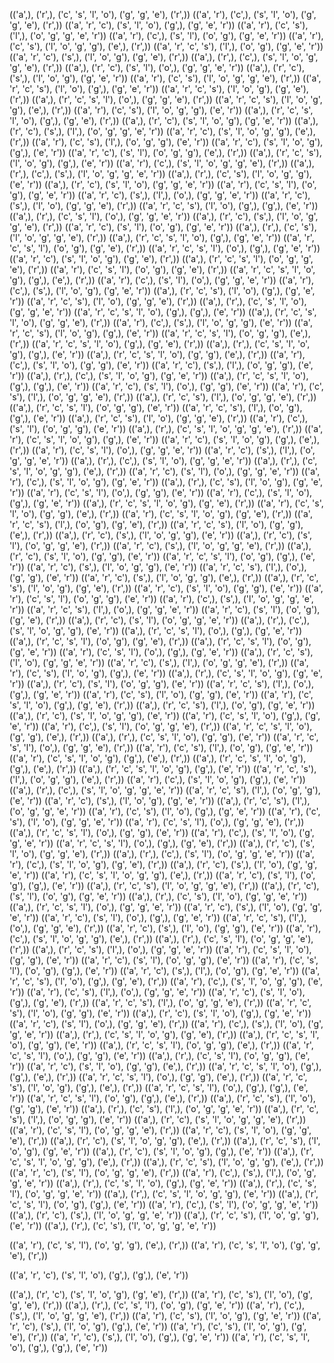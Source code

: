 (('a',), ('r',), ('c', 's', 'l', 'o'), ('g', 'g', 'e'), ('r',))
(('a', 'r'), ('c',), ('s', 'l', 'o'), ('g', 'g', 'e'), ('r',))
(('a', 'r', 'c'), ('s', 'l', 'o'), ('g',), ('g', 'e', 'r'))
(('a', 'r'), ('c', 's'), ('l',), ('o', 'g', 'g', 'e', 'r'))
(('a', 'r'), ('c',), ('s', 'l'), ('o', 'g'), ('g', 'e', 'r'))
(('a', 'r'), ('c', 's'), ('l', 'o', 'g', 'g'), ('e',), ('r',))
(('a', 'r', 'c', 's'), ('l',), ('o', 'g'), ('g', 'e', 'r'))
(('a', 'r', 'c'), ('s',), ('l', 'o', 'g'), ('g', 'e'), ('r',))
(('a',), ('r',), ('c',), ('s', 'l', 'o', 'g', 'g', 'e'), ('r',))
(('a',), ('r', 'c'), ('s', 'l'), ('o',), ('g', 'g', 'e', 'r'))
(('a',), ('r', 'c'), ('s',), ('l', 'o', 'g'), ('g', 'e', 'r'))
(('a', 'r'), ('c', 's'), ('l', 'o', 'g', 'g', 'e'), ('r',))
(('a', 'r', 'c', 's'), ('l', 'o'), ('g',), ('g', 'e', 'r'))
(('a', 'r', 'c', 's'), ('l', 'o', 'g'), ('g', 'e'), ('r',))
(('a',), ('r', 'c', 's', 'l'), ('o',), ('g', 'g', 'e'), ('r',))
(('a', 'r', 'c', 's'), ('l', 'o', 'g', 'g'), ('e',), ('r',))
(('a', 'r'), ('c', 's'), ('l', 'o', 'g', 'g'), ('e', 'r'))
(('a',), ('r', 'c', 's', 'l', 'o'), ('g',), ('g', 'e'), ('r',))
(('a',), ('r', 'c'), ('s', 'l', 'o', 'g'), ('g', 'e', 'r'))
(('a',), ('r', 'c'), ('s',), ('l',), ('o', 'g', 'g', 'e', 'r'))
(('a', 'r', 'c'), ('s', 'l', 'o', 'g', 'g'), ('e',), ('r',))
(('a', 'r'), ('c', 's'), ('l',), ('o', 'g', 'g'), ('e', 'r'))
(('a', 'r', 'c'), ('s', 'l', 'o', 'g'), ('g',), ('e', 'r'))
(('a', 'r', 'c'), ('s', 'l'), ('o', 'g', 'g'), ('e',), ('r',))
(('a',), ('r', 'c', 's'), ('l', 'o', 'g'), ('g',), ('e', 'r'))
(('a', 'r'), ('c',), ('s', 'l', 'o', 'g', 'g', 'e'), ('r',))
(('a',), ('r',), ('c',), ('s',), ('l', 'o', 'g', 'g', 'e', 'r'))
(('a',), ('r',), ('c', 's'), ('l', 'o', 'g', 'g'), ('e', 'r'))
(('a',), ('r', 'c'), ('s', 'l', 'o'), ('g', 'g', 'e', 'r'))
(('a', 'r'), ('c', 's', 'l'), ('o', 'g'), ('g', 'e', 'r'))
(('a', 'r', 'c'), ('s',), ('l',), ('o',), ('g', 'g', 'e', 'r'))
(('a', 'r', 'c'), ('s',), ('l', 'o'), ('g', 'g', 'e'), ('r',))
(('a', 'r', 'c', 's'), ('l', 'o'), ('g',), ('g',), ('e', 'r'))
(('a',), ('r',), ('c', 's', 'l'), ('o',), ('g', 'g', 'e', 'r'))
(('a',), ('r', 'c'), ('s',), ('l', 'o', 'g', 'g', 'e'), ('r',))
(('a', 'r', 'c'), ('s', 'l'), ('o', 'g'), ('g', 'e', 'r'))
(('a',), ('r',), ('c', 's'), ('l', 'o', 'g', 'g', 'e'), ('r',))
(('a',), ('r', 'c', 's', 'l', 'o'), ('g',), ('g', 'e', 'r'))
(('a', 'r', 'c', 's', 'l'), ('o', 'g'), ('g', 'e'), ('r',))
(('a', 'r', 'c', 's', 'l'), ('o',), ('g',), ('g', 'e', 'r'))
(('a', 'r', 'c'), ('s', 'l', 'o', 'g'), ('g', 'e'), ('r',))
(('a',), ('r', 'c', 's', 'l'), ('o', 'g', 'g', 'e'), ('r',))
(('a', 'r'), ('c', 's', 'l'), ('o', 'g'), ('g', 'e'), ('r',))
(('a', 'r', 'c', 's', 'l', 'o', 'g'), ('g',), ('e',), ('r',))
(('a', 'r'), ('c',), ('s', 'l'), ('o',), ('g', 'g', 'e', 'r'))
(('a', 'r'), ('c',), ('s',), ('l', 'o', 'g'), ('g', 'e', 'r'))
(('a',), ('r', 'c', 's'), ('l', 'o'), ('g',), ('g', 'e', 'r'))
(('a', 'r', 'c', 's'), ('l', 'o'), ('g', 'g', 'e'), ('r',))
(('a',), ('r',), ('c', 's', 'l', 'o'), ('g', 'g', 'e', 'r'))
(('a', 'r', 'c', 's', 'l', 'o'), ('g',), ('g',), ('e', 'r'))
(('a',), ('r', 'c', 's', 'l', 'o'), ('g', 'g', 'e'), ('r',))
(('a', 'r'), ('c',), ('s',), ('l', 'o', 'g', 'g'), ('e', 'r'))
(('a', 'r', 'c', 's'), ('l', 'o', 'g'), ('g',), ('e', 'r'))
(('a', 'r', 'c', 's', 'l'), ('o', 'g', 'g'), ('e',), ('r',))
(('a', 'r', 'c', 's', 'l', 'o'), ('g',), ('g', 'e'), ('r',))
(('a',), ('r',), ('c', 's', 'l', 'o', 'g'), ('g',), ('e', 'r'))
(('a',), ('r', 'c', 's', 'l', 'o'), ('g', 'g'), ('e',), ('r',))
(('a', 'r'), ('c',), ('s', 'l', 'o'), ('g', 'g'), ('e', 'r'))
(('a', 'r', 'c'), ('s',), ('l',), ('o', 'g', 'g'), ('e', 'r'))
(('a',), ('r',), ('c',), ('s', 'l', 'o', 'g'), ('g', 'e', 'r'))
(('a',), ('r', 'c', 's', 'l', 'o'), ('g',), ('g',), ('e', 'r'))
(('a', 'r', 'c'), ('s', 'l'), ('o',), ('g', 'g'), ('e', 'r'))
(('a', 'r'), ('c', 's'), ('l',), ('o', 'g', 'g', 'e'), ('r',))
(('a',), ('r', 'c', 's'), ('l',), ('o', 'g', 'g', 'e'), ('r',))
(('a',), ('r', 'c', 's', 'l'), ('o', 'g', 'g'), ('e', 'r'))
(('a', 'r', 'c', 's'), ('l',), ('o', 'g'), ('g',), ('e', 'r'))
(('a',), ('r', 'c', 's'), ('l', 'o'), ('g', 'g', 'e'), ('r',))
(('a', 'r'), ('c',), ('s', 'l'), ('o', 'g', 'g'), ('e', 'r'))
(('a',), ('r',), ('c', 's', 'l', 'o', 'g', 'g', 'e'), ('r',))
(('a', 'r'), ('c', 's', 'l', 'o', 'g'), ('g',), ('e', 'r'))
(('a', 'r', 'c'), ('s', 'l', 'o', 'g'), ('g',), ('e',), ('r',))
(('a', 'r'), ('c', 's', 'l'), ('o',), ('g', 'g', 'e', 'r'))
(('a', 'r', 'c'), ('s',), ('l',), ('o', 'g', 'g', 'e', 'r'))
(('a',), ('r',), ('c',), ('s', 'l', 'o'), ('g', 'g', 'e', 'r'))
(('a',), ('r',), ('c', 's', 'l', 'o', 'g', 'g'), ('e',), ('r',))
(('a', 'r', 'c'), ('s', 'l'), ('o',), ('g', 'g', 'e', 'r'))
(('a', 'r'), ('c',), ('s', 'l', 'o', 'g'), ('g', 'e', 'r'))
(('a',), ('r',), ('c', 's'), ('l', 'o', 'g'), ('g', 'e', 'r'))
(('a', 'r'), ('c', 's', 'l'), ('o',), ('g', 'g'), ('e', 'r'))
(('a', 'r'), ('c',), ('s', 'l', 'o'), ('g',), ('g', 'e', 'r'))
(('a',), ('r', 'c', 's', 'l', 'o', 'g'), ('g', 'e'), ('r',))
(('a', 'r'), ('c', 's', 'l', 'o'), ('g', 'g'), ('e',), ('r',))
(('a', 'r'), ('c', 's', 'l', 'o', 'g'), ('g', 'e'), ('r',))
(('a', 'r', 'c', 's'), ('l',), ('o', 'g'), ('g', 'e'), ('r',))
(('a', 'r', 'c', 's'), ('l', 'o'), ('g', 'g'), ('e',), ('r',))
(('a',), ('r', 'c'), ('s',), ('l', 'o', 'g', 'g'), ('e', 'r'))
(('a',), ('r', 'c'), ('s', 'l'), ('o', 'g', 'g', 'e'), ('r',))
(('a', 'r', 'c'), ('s',), ('l', 'o', 'g', 'g', 'e'), ('r',))
(('a',), ('r', 'c'), ('s', 'l', 'o'), ('g', 'g'), ('e', 'r'))
(('a', 'r', 'c', 's', 'l'), ('o', 'g'), ('g',), ('e', 'r'))
(('a', 'r', 'c'), ('s',), ('l', 'o', 'g', 'g'), ('e', 'r'))
(('a', 'r', 'c', 's'), ('l',), ('o',), ('g', 'g'), ('e', 'r'))
(('a', 'r', 'c'), ('s',), ('l', 'o', 'g', 'g'), ('e',), ('r',))
(('a',), ('r', 'c', 's'), ('l', 'o', 'g'), ('g', 'e'), ('r',))
(('a', 'r', 'c'), ('s', 'l', 'o'), ('g', 'g'), ('e', 'r'))
(('a', 'r'), ('c', 's', 'l'), ('o', 'g', 'g'), ('e', 'r'))
(('a', 'r'), ('c',), ('s',), ('l', 'o', 'g', 'g', 'e', 'r'))
(('a', 'r', 'c', 's'), ('l',), ('o',), ('g', 'g', 'e', 'r'))
(('a', 'r', 'c'), ('s', 'l'), ('o', 'g'), ('g', 'e'), ('r',))
(('a',), ('r', 'c'), ('s', 'l'), ('o', 'g', 'g', 'e', 'r'))
(('a',), ('r',), ('c',), ('s', 'l', 'o', 'g', 'g'), ('e', 'r'))
(('a',), ('r', 'c', 's', 'l'), ('o',), ('g',), ('g', 'e', 'r'))
(('a',), ('r', 'c', 's', 'l'), ('o', 'g'), ('g', 'e'), ('r',))
(('a',), ('r', 'c', 's', 'l'), ('o', 'g'), ('g', 'e', 'r'))
(('a', 'r'), ('c', 's', 'l'), ('o',), ('g',), ('g', 'e', 'r'))
(('a',), ('r', 'c', 's'), ('l', 'o'), ('g', 'g', 'e', 'r'))
(('a', 'r', 'c'), ('s',), ('l',), ('o', 'g', 'g', 'e'), ('r',))
(('a', 'r'), ('c', 's'), ('l', 'o', 'g'), ('g',), ('e', 'r'))
(('a',), ('r',), ('c', 's', 'l', 'o', 'g'), ('g', 'e', 'r'))
(('a',), ('r', 'c'), ('s', 'l'), ('o', 'g', 'g'), ('e', 'r'))
(('a', 'r', 'c', 's'), ('l',), ('o',), ('g',), ('g', 'e', 'r'))
(('a', 'r'), ('c', 's'), ('l', 'o'), ('g', 'g'), ('e', 'r'))
(('a', 'r'), ('c', 's', 'l', 'o'), ('g',), ('g', 'e'), ('r',))
(('a',), ('r', 'c', 's'), ('l',), ('o', 'g'), ('g', 'e', 'r'))
(('a',), ('r', 'c'), ('s', 'l', 'o', 'g', 'g'), ('e', 'r'))
(('a', 'r'), ('c', 's', 'l', 'o'), ('g',), ('g', 'e', 'r'))
(('a', 'r'), ('c',), ('s', 'l'), ('o', 'g', 'g', 'e'), ('r',))
(('a', 'r', 'c', 's', 'l', 'o'), ('g', 'g'), ('e',), ('r',))
(('a',), ('r',), ('c', 's', 'l', 'o'), ('g', 'g'), ('e', 'r'))
(('a', 'r', 'c', 's', 'l'), ('o',), ('g', 'g', 'e'), ('r',))
(('a', 'r'), ('c', 's'), ('l',), ('o', 'g'), ('g', 'e', 'r'))
(('a', 'r'), ('c', 's', 'l', 'o', 'g'), ('g',), ('e',), ('r',))
(('a',), ('r', 'c', 's', 'l', 'o', 'g'), ('g',), ('e',), ('r',))
(('a',), ('r', 'c', 's', 'l', 'o', 'g'), ('g',), ('e', 'r'))
(('a', 'r', 'c', 's'), ('l',), ('o', 'g', 'g'), ('e',), ('r',))
(('a', 'r'), ('c',), ('s', 'l', 'o', 'g'), ('g',), ('e', 'r'))
(('a',), ('r',), ('c',), ('s', 'l', 'o', 'g', 'g', 'e', 'r'))
(('a', 'r', 'c', 's'), ('l',), ('o', 'g', 'g'), ('e', 'r'))
(('a', 'r', 'c'), ('s',), ('l', 'o', 'g'), ('g', 'e', 'r'))
(('a',), ('r', 'c', 's'), ('l',), ('o', 'g', 'g', 'e', 'r'))
(('a', 'r'), ('c', 's'), ('l', 'o'), ('g',), ('g', 'e', 'r'))
(('a', 'r'), ('c', 's'), ('l', 'o'), ('g', 'g', 'e', 'r'))
(('a', 'r'), ('c', 's', 'l'), ('o',), ('g', 'g', 'e'), ('r',))
(('a',), ('r', 'c', 's', 'l'), ('o',), ('g', 'g'), ('e', 'r'))
(('a', 'r'), ('c',), ('s', 'l', 'o'), ('g', 'g', 'e', 'r'))
(('a', 'r', 'c', 's', 'l'), ('o',), ('g',), ('g', 'e'), ('r',))
(('a',), ('r', 'c'), ('s', 'l', 'o'), ('g', 'g', 'e'), ('r',))
(('a',), ('r',), ('c',), ('s', 'l'), ('o', 'g', 'g', 'e', 'r'))
(('a', 'r'), ('c',), ('s', 'l', 'o', 'g'), ('g', 'e'), ('r',))
(('a',), ('r', 'c'), ('s',), ('l', 'o'), ('g', 'g', 'e', 'r'))
(('a', 'r'), ('c', 's', 'l', 'o', 'g', 'g'), ('e',), ('r',))
(('a', 'r', 'c'), ('s', 'l'), ('o', 'g'), ('g',), ('e', 'r'))
(('a',), ('r', 'c', 's'), ('l', 'o', 'g', 'g', 'e'), ('r',))
(('a',), ('r', 'c'), ('s', 'l'), ('o', 'g'), ('g', 'e', 'r'))
(('a',), ('r',), ('c', 's'), ('l', 'o'), ('g', 'g', 'e', 'r'))
(('a',), ('r', 'c', 's', 'l'), ('o',), ('g', 'g', 'e', 'r'))
(('a', 'r', 'c'), ('s',), ('l', 'o'), ('g', 'g', 'e', 'r'))
(('a', 'r', 'c'), ('s', 'l'), ('o',), ('g',), ('g', 'e', 'r'))
(('a', 'r', 'c', 's'), ('l',), ('o',), ('g', 'g', 'e'), ('r',))
(('a', 'r', 'c'), ('s',), ('l', 'o'), ('g', 'g'), ('e', 'r'))
(('a', 'r'), ('c',), ('s', 'l', 'o', 'g', 'g'), ('e',), ('r',))
(('a',), ('r',), ('c', 's', 'l'), ('o', 'g', 'g', 'e'), ('r',))
(('a',), ('r', 'c', 's'), ('l',), ('o',), ('g', 'g', 'e', 'r'))
(('a', 'r'), ('c', 's', 'l', 'o'), ('g', 'g'), ('e', 'r'))
(('a', 'r', 'c'), ('s', 'l'), ('o', 'g', 'g'), ('e', 'r'))
(('a', 'r'), ('c', 's', 'l'), ('o', 'g'), ('g',), ('e', 'r'))
(('a', 'r', 'c'), ('s',), ('l',), ('o', 'g'), ('g', 'e', 'r'))
(('a', 'r', 'c', 's'), ('l', 'o'), ('g',), ('g', 'e'), ('r',))
(('a', 'r'), ('c',), ('s', 'l', 'o', 'g', 'g'), ('e', 'r'))
(('a', 'r'), ('c', 's'), ('l',), ('o',), ('g', 'g', 'e', 'r'))
(('a', 'r', 'c'), ('s', 'l', 'o'), ('g',), ('g', 'e'), ('r',))
(('a', 'r', 'c', 's'), ('l',), ('o', 'g', 'g', 'e'), ('r',))
(('a', 'r', 'c', 's'), ('l', 'o'), ('g', 'g'), ('e', 'r'))
(('a',), ('r', 'c'), ('s', 'l', 'o'), ('g',), ('g', 'e', 'r'))
(('a', 'r', 'c'), ('s', 'l'), ('o',), ('g', 'g', 'e'), ('r',))
(('a', 'r'), ('c',), ('s',), ('l', 'o'), ('g', 'g', 'e', 'r'))
(('a',), ('r',), ('c', 's', 'l', 'o', 'g'), ('g', 'e'), ('r',))
(('a',), ('r', 'c', 's', 'l', 'o'), ('g', 'g'), ('e', 'r'))
(('a',), ('r', 'c', 's', 'l'), ('o', 'g', 'g'), ('e',), ('r',))
(('a', 'r', 'c', 's', 'l'), ('o',), ('g', 'g'), ('e', 'r'))
(('a',), ('r',), ('c', 's', 'l'), ('o', 'g', 'g'), ('e', 'r'))
(('a', 'r', 'c'), ('s', 'l', 'o'), ('g', 'g'), ('e',), ('r',))
(('a', 'r', 'c', 's', 'l', 'o'), ('g',), ('g',), ('e',), ('r',))
(('a', 'r', 'c', 's', 'l'), ('o',), ('g', 'g'), ('e',), ('r',))
(('a', 'r', 'c', 's'), ('l', 'o', 'g'), ('g',), ('e',), ('r',))
(('a', 'r', 'c', 's', 'l'), ('o',), ('g',), ('g',), ('e', 'r'))
(('a', 'r', 'c', 's', 'l'), ('o', 'g'), ('g',), ('e',), ('r',))
(('a',), ('r', 'c', 's'), ('l', 'o'), ('g', 'g'), ('e', 'r'))
(('a',), ('r',), ('c', 's'), ('l',), ('o', 'g', 'g', 'e', 'r'))
(('a',), ('r', 'c', 's'), ('l',), ('o', 'g', 'g'), ('e', 'r'))
(('a',), ('r', 'c'), ('s', 'l', 'o', 'g', 'g', 'e'), ('r',))
(('a', 'r'), ('c', 's', 'l'), ('o', 'g', 'g', 'e'), ('r',))
(('a', 'r', 'c'), ('s', 'l', 'o'), ('g', 'g', 'e'), ('r',))
(('a',), ('r', 'c'), ('s', 'l', 'o', 'g', 'g'), ('e',), ('r',))
(('a',), ('r', 'c', 's'), ('l', 'o', 'g'), ('g', 'e', 'r'))
(('a',), ('r', 'c'), ('s', 'l', 'o', 'g'), ('g',), ('e', 'r'))
(('a',), ('r', 'c', 's', 'l', 'o', 'g', 'g'), ('e',), ('r',))
(('a',), ('r', 'c', 's'), ('l', 'o', 'g', 'g'), ('e',), ('r',))
(('a', 'r', 'c'), ('s', 'l'), ('o', 'g', 'g', 'e'), ('r',))
(('a', 'r'), ('c',), ('s',), ('l',), ('o', 'g', 'g', 'e', 'r'))
(('a',), ('r',), ('c', 's', 'l', 'o'), ('g',), ('g', 'e', 'r'))
(('a',), ('r',), ('c', 's', 'l'), ('o', 'g', 'g', 'e', 'r'))
(('a',), ('r',), ('c', 's', 'l', 'o', 'g', 'g'), ('e', 'r'))
(('a',), ('r', 'c', 's', 'l'), ('o', 'g'), ('g',), ('e', 'r'))
(('a', 'r'), ('c',), ('s', 'l'), ('o', 'g', 'g', 'e', 'r'))
(('a',), ('r', 'c'), ('s',), ('l', 'o', 'g', 'g', 'e', 'r'))
(('a',), ('r', 'c', 's'), ('l', 'o', 'g', 'g'), ('e', 'r'))
(('a',), ('r',), ('c', 's'), ('l', 'o', 'g', 'g', 'e', 'r'))

(('a', 'r'), ('c', 's', 'l'), ('o', 'g', 'g'), ('e',), ('r',))
(('a', 'r'), ('c', 's', 'l', 'o'), ('g', 'g', 'e'), ('r',))

(('a', 'r', 'c'), ('s', 'l', 'o'), ('g',), ('g',), ('e', 'r'))

(('a',), ('r', 'c'), ('s', 'l', 'o', 'g'), ('g', 'e'), ('r',))
(('a', 'r'), ('c', 's'), ('l', 'o'), ('g', 'g', 'e'), ('r',))
(('a',), ('r',), ('c', 's', 'l'), ('o', 'g'), ('g', 'e', 'r'))
(('a', 'r'), ('c',), ('s',), ('l', 'o', 'g', 'g', 'e'), ('r',))
(('a', 'r'), ('c', 's'), ('l', 'o', 'g'), ('g', 'e', 'r'))
(('a', 'r', 'c'), ('s',), ('l', 'o', 'g'), ('g',), ('e', 'r'))
(('a', 'r'), ('c', 's'), ('l', 'o', 'g'), ('g', 'e'), ('r',))
(('a', 'r', 'c'), ('s',), ('l', 'o'), ('g',), ('g', 'e', 'r'))
(('a', 'r'), ('c', 's', 'l', 'o'), ('g',), ('g',), ('e', 'r'))